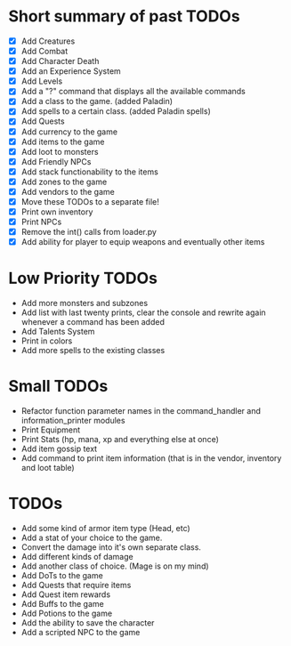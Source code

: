# Short summary of past TODOs
- [x] Add Creatures
- [x] Add Combat
- [x] Add Character Death
- [x] Add an Experience System
- [x] Add Levels
- [x] Add a "?" command that displays all the available commands
- [x] Add a class to the game. (added Paladin)
- [x] Add spells to a certain class. (added Paladin spells)
- [x] Add Quests
- [x] Add currency to the game
- [x] Add items to the game
- [x] Add loot to monsters
- [x] Add Friendly NPCs
- [x] Add stack functionability to the items
- [x] Add zones to the game
- [x] Add vendors to the game
- [x] Move these TODOs to a separate file!
- [x] Print own inventory
- [x] Print NPCs
- [x] Remove the int() calls from loader.py
- [x] Add ability for player to equip weapons and eventually other items

# Low Priority TODOs
- Add more monsters and subzones
- Add list with last twenty prints, clear the console and rewrite again whenever a command has been added
- Add Talents System
- Print in colors
- Add more spells to the existing classes

# Small TODOs
- Refactor function parameter names in the command_handler and information_printer modules
- Print Equipment
- Print Stats (hp, mana, xp and everything else at once)
- Add item gossip text
- Add command to print item information (that is in the vendor, inventory and loot table)

# TODOs
- Add some kind of armor item type (Head, etc)
- Add a stat of your choice to the game.
- Convert the damage into it's own separate class. 
- Add different kinds of damage
- Add another class of choice. (Mage is on my mind)
- Add DoTs to the game
- Add Quests that require items
- Add Quest item rewards
- Add Buffs to the game
- Add Potions to the game
- Add the ability to save the character
- Add a scripted NPC to the game